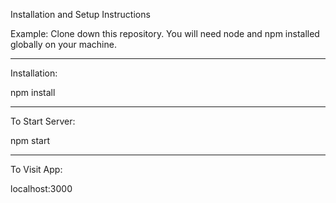 Installation and Setup Instructions

Example:
Clone down this repository. You will need node and npm installed globally on your machine.

<hr/>
Installation:

npm install

<hr/>
To Start Server:

npm start


<hr/>
To Visit App:

localhost:3000


